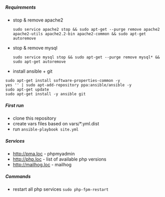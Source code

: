 ##### Requirements
- stop & remove apache2 
    
    `sudo service apache2 stop && sudo apt-get --purge remove apache2 apache2-utils apache2.2-bin apache2-common && sudo apt-get autoremove`

- stop & remove mysql 

    `sudo service mysql stop && sudo apt-get --purge remove mysql* && sudo apt-get autoremove`

- install ansible + git
```
sudo apt-get install software-properties-common -y
yes '' | sudo apt-add-repository ppa:ansible/ansible -y
sudo apt-get update
sudo apt-get install -y ansible git
```

##### First run
- clone this repository
- create vars files based on vars/*.yml.dist
- run `ansible-playbook site.yml`

##### Services
- http://pma.loc - phpmyadmin
- http://php.loc - list of available php versions
- http://mailhog.loc - mailhog


##### Commands
- restart all php services `sudo php-fpm-restart`
